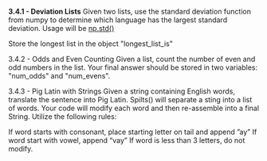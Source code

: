 **3.4.1 - Deviation Lists**
Given two lists, use the standard deviation function from numpy to determine
which language has the largest standard deviation. Usage will be [np.std()](https://numpy.org/doc/stable/reference/generated/numpy.std.html)

Store the longest list in the object "longest_list_is"

3.4.2 - Odds and Even Counting Given a list, count the number of even and odd numbers in the list. Your final answer should be stored in two variables: "num_odds" and "num_evens".

3.4.3 - Pig Latin with Strings Given a string containing English words, translate the sentence into Pig Latin. Spilts() will separate a sting into a list of words. Your code will modify each word and then re-assemble into a final String. Utilize the following rules:

If word starts with consonant, place starting letter on tail and append ”ay”
If word start with vowel, append “vay”
If word is less than 3 letters, do not modify.
